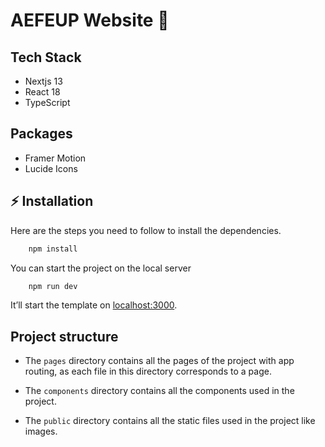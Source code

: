 # AEFEUP Website 🚀

## Tech Stack

- Nextjs 13
- React 18
- TypeScript

## Packages

- Framer Motion
- Lucide Icons


## ⚡ Installation

Here are the steps you need to follow to install the dependencies.

```bash
    npm install
```

You can start the project on the local server
    
```bash
    npm run dev
 ```

It’ll start the template on [localhost:3000](http://localhost:3000). 

## Project structure

- The `pages` directory contains all the pages of the project with app routing, as each file in this directory corresponds to a page.

- The `components` directory contains all the components used in the project.

- The `public` directory contains all the static files used in the project like images.